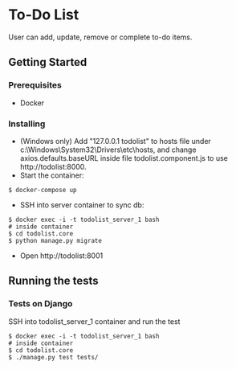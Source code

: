 
# To-Do List

User can add, update, remove or complete to-do items.

## Getting Started

### Prerequisites

* Docker

### Installing
* (Windows only) Add "127.0.0.1 todolist" to hosts file under c:\Windows\System32\Drivers\etc\hosts, and change axios.defaults.baseURL inside file todolist.component.js to use http://todolist:8000.
* Start the container:
```
$ docker-compose up
```
* SSH into server container to sync db:
```
$ docker exec -i -t todolist_server_1 bash
# inside container
$ cd todolist.core
$ python manage.py migrate
```
* Open http://todolist:8001

## Running the tests

### Tests on Django

SSH into todolist_server_1 container and run the test

```
$ docker exec -i -t todolist_server_1 bash
# inside container
$ cd todolist.core
$ ./manage.py test tests/
```
